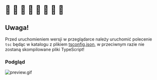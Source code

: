 # 🚗 🚗 🚗 🚗 🚗 🚗 🚗 🚗

## Uwaga!

Przed uruchomieniem wersji w przeglądarce należy uruchomić polecenie `tsc` będąc w katalogu z plikiem [tsconfig.json](),
w przeciwnym razie nie zostaną skompilowane pliki TypeScript!

### Podgląd
![preview.gif](preview.gif)